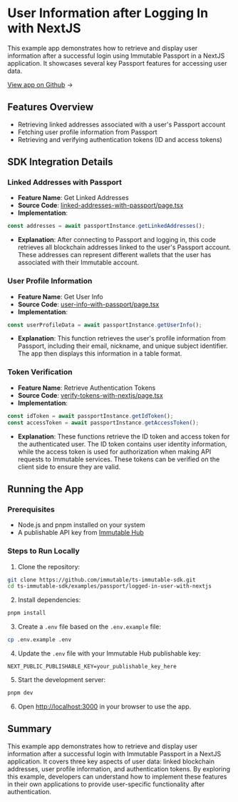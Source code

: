 <div class="display-none">

# User Information after Logging In with NextJS

This example app demonstrates how to retrieve and display user information after a successful login using Immutable Passport in a NextJS application. It showcases several key Passport features for accessing user data.

</div>

<div class="button-component">

[View app on Github](https://github.com/immutable/ts-immutable-sdk/tree/main/examples/passport/logged-in-user-with-nextjs) <span class="button-component-arrow">→</span>

</div>

## Features Overview

- Retrieving linked addresses associated with a user's Passport account
- Fetching user profile information from Passport
- Retrieving and verifying authentication tokens (ID and access tokens)

## SDK Integration Details

### Linked Addresses with Passport
- **Feature Name**: Get Linked Addresses
- **Source Code**: [linked-addresses-with-passport/page.tsx](https://github.com/immutable/ts-immutable-sdk/blob/main/examples/passport/logged-in-user-with-nextjs/src/app/linked-addresses-with-passport/page.tsx)
- **Implementation**:
```typescript
const addresses = await passportInstance.getLinkedAddresses();
```
- **Explanation**: After connecting to Passport and logging in, this code retrieves all blockchain addresses linked to the user's Passport account. These addresses can represent different wallets that the user has associated with their Immutable account.

### User Profile Information
- **Feature Name**: Get User Info
- **Source Code**: [user-info-with-passport/page.tsx](https://github.com/immutable/ts-immutable-sdk/blob/main/examples/passport/logged-in-user-with-nextjs/src/app/user-info-with-passport/page.tsx)
- **Implementation**:
```typescript
const userProfileData = await passportInstance.getUserInfo();
```
- **Explanation**: This function retrieves the user's profile information from Passport, including their email, nickname, and unique subject identifier. The app then displays this information in a table format.

### Token Verification
- **Feature Name**: Retrieve Authentication Tokens
- **Source Code**: [verify-tokens-with-nextjs/page.tsx](https://github.com/immutable/ts-immutable-sdk/blob/main/examples/passport/logged-in-user-with-nextjs/src/app/verify-tokens-with-nextjs/page.tsx)
- **Implementation**:
```typescript
const idToken = await passportInstance.getIdToken();
const accessToken = await passportInstance.getAccessToken();
```
- **Explanation**: These functions retrieve the ID token and access token for the authenticated user. The ID token contains user identity information, while the access token is used for authorization when making API requests to Immutable services. These tokens can be verified on the client side to ensure they are valid.

## Running the App

### Prerequisites
- Node.js and pnpm installed on your system
- A publishable API key from [Immutable Hub](https://hub.immutable.com)

### Steps to Run Locally

1. Clone the repository:
```bash
git clone https://github.com/immutable/ts-immutable-sdk.git
cd ts-immutable-sdk/examples/passport/logged-in-user-with-nextjs
```

2. Install dependencies:
```bash
pnpm install
```

3. Create a `.env` file based on the `.env.example` file:
```bash
cp .env.example .env
```

4. Update the `.env` file with your Immutable Hub publishable key:
```
NEXT_PUBLIC_PUBLISHABLE_KEY=your_publishable_key_here
```

5. Start the development server:
```bash
pnpm dev
```

6. Open [http://localhost:3000](http://localhost:3000) in your browser to use the app.

## Summary

This example app demonstrates how to retrieve and display user information after a successful login with Immutable Passport in a NextJS application. It covers three key aspects of user data: linked blockchain addresses, user profile information, and authentication tokens. By exploring this example, developers can understand how to implement these features in their own applications to provide user-specific functionality after authentication. 